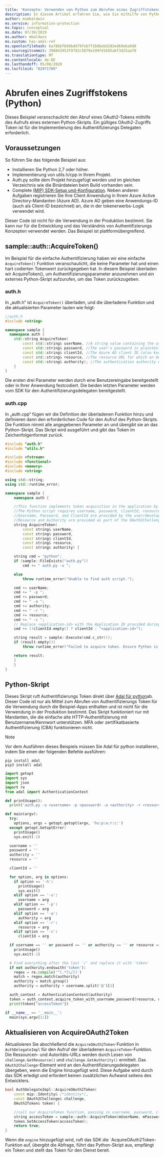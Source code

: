 ```yaml
---
title: 'Konzepte: Verwenden von Python zum Abrufen eines Zugriffstokens'
description: In diesem Artikel erfahren Sie, wie Sie mithilfe von Python ein OAuth2-Zugriffstoken abrufen. Dieser Aufruf ist für die Implementierung des Authentifizierungsdelegaten erforderlich.
author: msmbaldwin
ms.service: information-protection
ms.topic: conceptual
ms.date: 07/30/2019
ms.author: mbaldwin
ms.custom: has-adal-ref
ms.openlocfilehash: 6a78bbfb94bd479feb7f2b8bebd203ed69eba9d0
ms.sourcegitcommit: 298843953f9792c5879e199fd1695abf3d25aa70
ms.translationtype: MT
ms.contentlocale: de-DE
ms.lasthandoff: 05/08/2020
ms.locfileid: "82971709"
---
```

# <a name="acquire-an-access-token-python"></a>Abrufen eines Zugriffstokens (Python)

Dieses Beispiel veranschaulicht den Abruf eines OAuth2-Tokens mithilfe des Aufrufs eines externen Python-Skripts. Ein gültiges OAuth2-Zugriffs Token ist für die Implementierung des Authentifizierungs Delegaten erforderlich.

## <a name="prerequisites"></a>Voraussetzungen

So führen Sie das folgende Beispiel aus:

- Installieren Sie Python 2,7 oder höher.
- Implementierung von utils.h/cpp in Ihrem Projekt.
- Auth.py sollte dem Projekt hinzugefügt werden und im gleichen Verzeichnis wie die Binärdateien beim Build vorhanden sein.
- Complete [(MIP) SDK-Setup und-Konfiguration](setup-configure-mip.md). Neben anderen Aufgaben registrieren Sie Ihre Client Anwendung in Ihrem Azure Active Directory-Mandanten (Azure AD). Azure AD geben eine Anwendungs-ID (auch als Client-ID bezeichnet) an, die in der tokenerwerbs-Logik verwendet wird.

Dieser Code ist nicht für die Verwendung in der Produktion bestimmt. Sie kann nur für die Entwicklung und das Verständnis von Authentifizierungs Konzepten verwendet werden. Das Beispiel ist plattformübergreifend.

## <a name="sampleauthacquiretoken"></a>sample::auth::AcquireToken()

Im Beispiel für die einfache Authentifizierung haben wir eine einfache `AcquireToken()` Funktion veranschaulicht, die keine Parameter hat und einen hart codierten Tokenwert zurückgegeben hat. In diesem Beispiel überladen wir AcquireToken(), um Authentifizierungsparameter anzunehmen und ein externes Python-Skript aufzurufen, um das Token zurückzugeben.

### <a name="authh"></a>auth.h

In „auth.h“ ist `AcquireToken()` überladen, und die überladene Funktion und die aktualisierten Parameter lauten wie folgt:

```cpp
//auth.h
#include <string>

namespace sample {
  namespace auth {
    std::string AcquireToken(
        const std::string& userName, //A string value containing the user's UPN.
        const std::string& password, //The user's password in plaintext
        const std::string& clientId, //The Azure AD client ID (also known as Application ID) of your application.
        const std::string& resource, //The resource URL for which an OAuth2 token is required. Provided by challenge object.
        const std::string& authority); //The authentication authority endpoint. Provided by challenge object.
    }
}
```

Die ersten drei Parameter werden durch eine Benutzereingabe bereitgestellt oder in Ihrer Anwendung festcodiert. Die beiden letzten Parameter werden vom SDK für den Authentifizierungsdelegaten bereitgestellt.


### <a name="authcpp"></a>auth.cpp

In „auth.cpp“ fügen wir die Definition der überladenen Funktion hinzu und definieren dann den erforderlichen Code für den Aufruf des Python-Skripts. Die Funktion nimmt alle angegebenen Parameter an und übergibt sie an das Python-Skript. Das Skript wird ausgeführt und gibt das Token im Zeichenfolgenformat zurück.

```cpp
#include "auth.h"
#include "utils.h"

#include <fstream>
#include <functional>
#include <memory>
#include <string>

using std::string;
using std::runtime_error;

namespace sample {
    namespace auth {

    //This function implements token acquisition in the application by calling an external Python script.
    //The Python script requires username, password, clientId, resource, and authority.
    //Username, Password, and ClientId are provided by the user/developer
    //Resource and Authority are provided as part of the OAuth2Challenge object that is passed in by the SDK to the AuthDelegate.
    string AcquireToken(
        const string& userName,
        const string& password,
        const string& clientId,
        const string& resource,
        const string& authority) {

    string cmd = "python";
    if (sample::FileExists("auth.py"))
        cmd += " auth.py -u ";

    else
        throw runtime_error("Unable to find auth script.");

    cmd += userName;
    cmd += " -p ";
    cmd += password;
    cmd += " -a ";
    cmd += authority;
    cmd += " -r ";
    cmd += resource;
    cmd += " -c ";
    // Replace <application-id> with the Application ID provided during your Azure AD application registration.
    cmd += (!clientId.empty() ? clientId : "<application-id>");

    string result = sample::Execute(cmd.c_str());
    if (result.empty())
        throw runtime_error("Failed to acquire token. Ensure Python is installed correctly.");

    return result;
    }
    }
}

```

## <a name="python-script"></a>Python-Skript

Dieses Skript ruft Authentifizierungs Token direkt über [Adal für python](https://github.com/AzureAD/azure-activedirectory-library-for-python)ab. Dieser Code ist nur als Mittel zum Abrufen von Authentifizierungs Token für die Verwendung durch die Beispiel-Apps enthalten und ist nicht für die Verwendung in der Produktion bestimmt. Das Skript funktioniert nur mit Mandanten, die die einfache alte HTTP-Authentifizierung mit Benutzername/Kennwort unterstützen. MFA oder zertifikatbasierte Authentifizierung (CBA) funktionieren nicht.

> [!NOTE]
> Vor dem Ausführen dieses Beispiels müssen Sie Adal für python installieren, indem Sie einen der folgenden Befehle ausführen:

```shell
pip install adal
pip3 install adal
```

```python
import getopt
import sys
import json
import re
from adal import AuthenticationContext

def printUsage():
  print('auth.py -u <username> -p <password> -a <authority> -r <resource> -c <clientId>')

def main(argv):
  try:
    options, args = getopt.getopt(argv, 'hu:p:a:r:c:')
  except getopt.GetoptError:
    printUsage()
    sys.exit(-1)

  username = ''
  password = ''
  authority = ''
  resource = ''

  clientId = ''

  for option, arg in options:
    if option == '-h':
      printUsage()
      sys.exit()
    elif option == '-u':
      username = arg
    elif option == '-p':
      password = arg
    elif option == '-a':
      authority = arg
    elif option == '-r':
      resource = arg
    elif option == '-c':
      clientId = arg

  if username == '' or password == '' or authority == '' or resource == '' or clientId == '':
    printUsage()
    sys.exit(-1)

  # Find everything after the last '/' and replace it with 'token'
  if not authority.endswith('token'):
    regex = re.compile('^(.*[\/])')
    match = regex.match(authority)
    authority = match.group()
    authority = authority + username.split('@')[1]

  auth_context = AuthenticationContext(authority)
  token = auth_context.acquire_token_with_username_password(resource, username, password, clientId)
  print(token["accessToken"])

if __name__ == '__main__':
  main(sys.argv[1:])
```

## <a name="update-acquireoauth2token"></a>Aktualisieren von AcquireOAuth2Token

Aktualisieren Sie abschließend die `AcquireOAuth2Token`-Funktion in `AuthDelegateImpl` für den Aufruf der überladenen `AcquireToken`-Funktion. Die Ressourcen- und Autoritäts-URLs werden durch Lesen von `challenge.GetResource()` und `challenge.GetAuthority()` ermittelt. Das `OAuth2Challenge`-Element wird an den Authentifizierungsdelegaten übergeben, wenn die Engine hinzugefügt wird. Diese Aufgabe wird durch das SDK erledigt und erfordert keinen zusätzlichen Aufwand seitens des Entwicklers.

```cpp
bool AuthDelegateImpl::AcquireOAuth2Token(
    const mip::Identity& /*identity*/,
    const OAuth2Challenge& challenge,
    OAuth2Token& token) {

    //call our AcquireToken function, passing in username, password, clientId, and getting the resource/authority from the OAuth2Challenge object
    string accessToken = sample::auth::AcquireToken(mUserName, mPassword, mClientId, challenge.GetResource(), challenge.GetAuthority());
    token.SetAccessToken(accessToken);
    return true;
}
```

Wenn die `engine` hinzugefügt wird, ruft das SDK die `AcquireOAuth2Token-Funktion auf, übergibt die Abfrage, führt das Python-Skript aus, empfängt ein Token und stellt das Token für den Dienst bereit.
